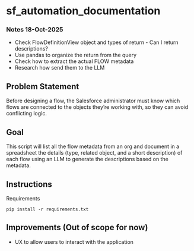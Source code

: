 # sf_automation_documentation

### Notes 18-Oct-2025
- Check FlowDefinitionView object and types of return - Can I return descriptions?
- Use pandas to organize the return from the query
- Check how to extract the actual FLOW metadata
- Research how send them to the LLM

## Problem Statement
Before designing a flow, the Salesforce administrator must know which flows are connected to the objects they’re working with, so they can avoid conflicting logic.

## Goal
This script will list all the flow metadata from an org and document in a spreadsheet the details (type, related object, and a short description) of each flow using an LLM to generate the descriptions based on the metadata.

## Instructions
Requirements
```
pip install -r requirements.txt
```

## Improvements (Out of scope for now)
- UX to allow users to interact with the application
